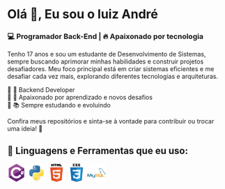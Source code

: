 
<h1>Olá 👋, Eu sou o luiz André</h1>
<h3> 💻 Programador Back-End | 🔥 Apaixonado por tecnologia </h3>
<p>
  Tenho 17 anos e sou um estudante de Desenvolvimento de Sistemas, sempre buscando aprimorar minhas habilidades e construir projetos desafiadores. Meu foco principal está em criar sistemas eficientes e me desafiar cada vez mais, explorando diferentes tecnologias e arquiteturas.

🔹 💾 Backend Developer <br>
🔹 🚀 Apaixonado por aprendizado e novos desafios<br>
🔹 📚 Sempre estudando e evoluindo<br>

Confira meus repositórios e sinta-se à vontade para contribuir ou trocar uma ideia! 🚀</p>
<h2>🚀 Linguagens e Ferramentas que eu uso:</h2>

<a target="_blank" href="https://raw.githubusercontent.com/devicons/devicon/master/icons/csharp/csharp-original.svg" style="display: inline-block;"><img src="https://raw.githubusercontent.com/devicons/devicon/master/icons/csharp/csharp-original.svg" alt="csharp" width="42" height="42" /></a>
<a target="_blank" href="https://raw.githubusercontent.com/devicons/devicon/master/icons/python/python-original.svg" style="display: inline-block;"><img src="https://raw.githubusercontent.com/devicons/devicon/master/icons/python/python-original.svg" alt="python" width="42" height="42" /></a>
<a target="_blank" href="https://raw.githubusercontent.com/devicons/devicon/master/icons/html5/html5-original-wordmark.svg" style="display: inline-block;"><img src="https://raw.githubusercontent.com/devicons/devicon/master/icons/html5/html5-original-wordmark.svg" alt="html5" width="42" height="42" /></a>
<a target="_blank" href="https://raw.githubusercontent.com/devicons/devicon/master/icons/css3/css3-original-wordmark.svg" style="display: inline-block;"><img src="https://raw.githubusercontent.com/devicons/devicon/master/icons/css3/css3-original-wordmark.svg" alt="css3" width="42" height="42" /></a>
<a target="_blank" href="https://raw.githubusercontent.com/devicons/devicon/master/icons/mysql/mysql-original-wordmark.svg" style="display: inline-block;"><img src="https://raw.githubusercontent.com/devicons/devicon/master/icons/mysql/mysql-original-wordmark.svg" alt="mysql" width="42" height="42" /></a>




